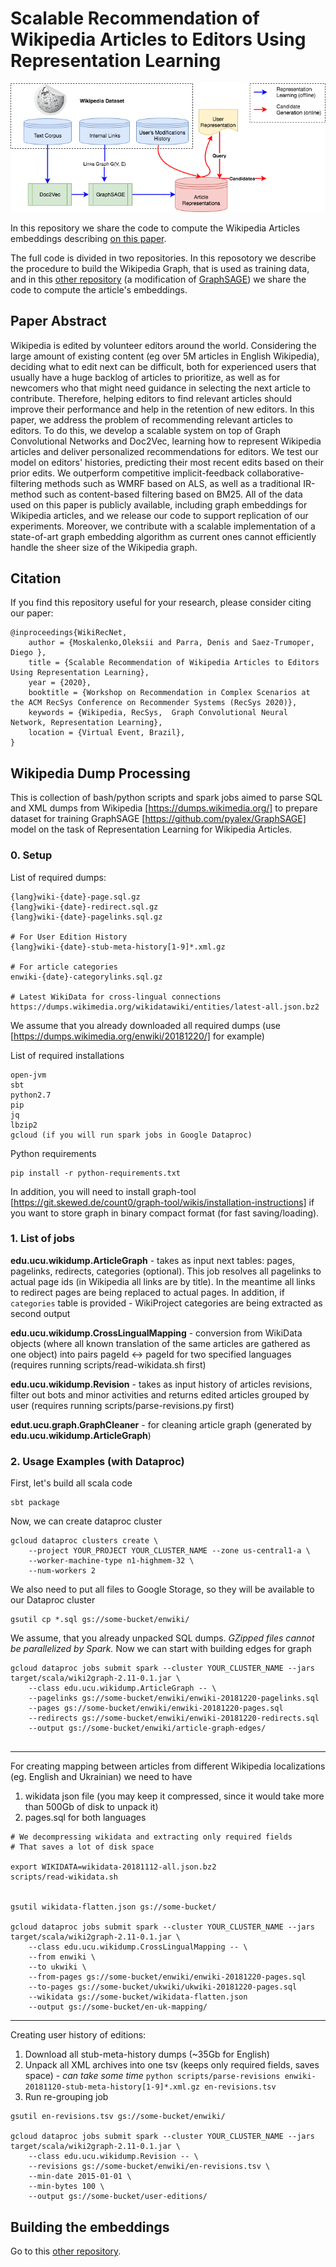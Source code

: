# Scalable Recommendation of Wikipedia Articles to Editors Using Representation Learning 

![](https://github.com/digitalTranshumant/WikiRecNet-ComplexRec2020/blob/master/WikiRecDescription.png)

In this repository we share the code to compute the Wikipedia Articles embeddings describing [on this paper](...).

The full code is divided in two repositories. In this reposotory we describe the procedure to build the Wikipedia Graph, that is used as training data, and in this [other repository](https://github.com/pyalex/GraphSAGE) (a modification of [GraphSAGE](http://snap.stanford.edu/graphsage/)) we share the code to compute the article's embeddings. 

## Paper Abstract

Wikipedia is edited by volunteer editors around the world. Considering the large amount of existing content (eg over 5M articles in English Wikipedia), deciding what to edit next can be difficult, both for experienced users that usually have a huge backlog of articles to prioritize, as well as for newcomers who that might need guidance in selecting the next article to contribute. Therefore, helping editors to find relevant articles should improve their performance and help in the retention of new editors. In this paper, we address the problem of recommending relevant articles to editors. To do this, we develop a scalable system on top of Graph Convolutional Networks and Doc2Vec, learning how to represent Wikipedia articles and deliver personalized recommendations for editors. We test our model on editors' histories, predicting their most recent edits based on their prior edits. We outperform competitive implicit-feedback collaborative-filtering methods such as WMRF based on ALS, as well as a traditional IR-method such as content-based filtering based on BM25. All of the data used on this paper is publicly available, including graph embeddings for Wikipedia articles, and we release our code to support replication of our experiments. Moreover, we contribute with a scalable implementation of a state-of-art graph embedding algorithm as current ones cannot efficiently handle the sheer size of the Wikipedia graph.


## Citation

If you find this repository useful for your research, please consider citing our paper: 
```
@inproceedings{WikiRecNet,
    author = {Moskalenko,Oleksii and Parra, Denis and Saez-Trumoper, Diego },
    title = {Scalable Recommendation of Wikipedia Articles to Editors Using Representation Learning},
    year = {2020},
    booktitle = {Workshop on Recommendation in Complex Scenarios at the ACM RecSys Conference on Recommender Systems (RecSys 2020)},
    keywords = {Wikipedia, RecSys,  Graph Convolutional Neural Network, Representation Learning},
    location = {Virtual Event, Brazil},
}

```




## Wikipedia Dump Processing

This is collection of bash/python scripts and spark jobs aimed to parse SQL and XML dumps from Wikipedia [https://dumps.wikimedia.org/]
to prepare dataset for training GraphSAGE [https://github.com/pyalex/GraphSAGE] model on the task of 
Representation Learning for Wikipedia Articles. 

### 0. Setup

List of required dumps:
```
{lang}wiki-{date}-page.sql.gz
{lang}wiki-{date}-redirect.sql.gz
{lang}wiki-{date}-pagelinks.sql.gz

# For User Edition History 
{lang}wiki-{date}-stub-meta-history[1-9]*.xml.gz

# For article categories
enwiki-{date}-categorylinks.sql.gz

# Latest WikiData for cross-lingual connections
https://dumps.wikimedia.org/wikidatawiki/entities/latest-all.json.bz2
```

We assume that you already downloaded all required dumps (use [https://dumps.wikimedia.org/enwiki/20181220/] for example)


List of required installations
```
open-jvm
sbt
python2.7
pip
jq
lbzip2
gcloud (if you will run spark jobs in Google Dataproc)
```

Python requirements
```
pip install -r python-requirements.txt
```

In addition, you will need to install graph-tool [https://git.skewed.de/count0/graph-tool/wikis/installation-instructions]
 if you want to store graph in binary compact format (for fast saving/loading).


### 1. List of jobs
 
 **edu.ucu.wikidump.ArticleGraph** - takes as input next tables: pages, pagelinks, redirects, categories (optional).
 This job resolves all pagelinks to actual page ids (in Wikipedia all links are by title). In the meantime all links to 
 redirect pages are being replaced to actual pages. In addition, if `categories` table is provided - 
 WikiProject categories are being extracted as second output
 
 **edu.ucu.wikidump.CrossLingualMapping** - conversion from WikiData objects (where all known translation of the same articles
 are gathered as one object) into pairs pageId <-> pageId for two specified languages (requires running scripts/read-wikidata.sh first)
 
 **edu.ucu.wikidump.Revision** - takes as input history of articles revisions, filter out bots and minor activities and
 returns edited articles grouped by user (requires running scripts/parse-revisions.py first)
 
 **edut.ucu.graph.GraphCleaner** - for cleaning article graph (generated by **edu.ucu.wikidump.ArticleGraph**)
 
### 2. Usage Examples (with Dataproc)

First, let's build all scala code
```
sbt package
```

Now, we can create dataproc cluster

```
gcloud dataproc clusters create \
    --project YOUR_PROJECT YOUR_CLUSTER_NAME --zone us-central1-a \
    --worker-machine-type n1-highmem-32 \
    --num-workers 2
```

We also need to put all files to Google Storage, so they will be available to our Dataproc cluster

```
gsutil cp *.sql gs://some-bucket/enwiki/
```

We assume, that you already unpacked SQL dumps. *GZipped files cannot be parallelized by Spark.*
Now we can start with building edges for graph

```
gcloud dataproc jobs submit spark --cluster YOUR_CLUSTER_NAME --jars target/scala/wiki2graph-2.11-0.1.jar \
    --class edu.ucu.wikidump.ArticleGraph -- \
    --pagelinks gs://some-bucket/enwiki/enwiki-20181220-pagelinks.sql
    --pages gs://some-bucket/enwiki/enwiki-20181220-pages.sql
    --redirects gs://some-bucket/enwiki/enwiki-20181220-redirects.sql
    --output gs://some-bucket/enwiki/article-graph-edges/
    
```
___

For creating mapping between articles from different Wikipedia localizations (eg. English and Ukrainian)
we need to have
1. wikidata json file (you may keep it compressed, since it would take more than 500Gb of disk to unpack it)
2. pages.sql for both languages

```
# We decompressing wikidata and extracting only required fields
# That saves a lot of disk space

export WIKIDATA=wikidata-20181112-all.json.bz2
scripts/read-wikidata.sh


gsutil wikidata-flatten.json gs://some-bucket/

gcloud dataproc jobs submit spark --cluster YOUR_CLUSTER_NAME --jars target/scala/wiki2graph-2.11-0.1.jar \
    --class edu.ucu.wikidump.CrossLingualMapping -- \
    --from enwiki \
    --to ukwiki \
    --from-pages gs://some-bucket/enwiki/enwiki-20181220-pages.sql
    --to-pages gs://some-bucket/ukwiki/ukwiki-20181220-pages.sql
    --wikidata gs://some-bucket/wikidata-flatten.json
    --output gs://some-bucket/en-uk-mapping/
```
___


Creating user history of editions:
1. Download all stub-meta-history dumps (~35Gb for English)
2. Unpack all XML archives into one tsv (keeps only required fields, saves space) - *can take some time*
```python scripts/parse-revisions enwiki-20181120-stub-meta-history[1-9]*.xml.gz en-revisions.tsv```
3. Run re-grouping job
```
gsutil en-revisions.tsv gs://some-bucket/enwiki/

gcloud dataproc jobs submit spark --cluster YOUR_CLUSTER_NAME --jars target/scala/wiki2graph-2.11-0.1.jar \
    --class edu.ucu.wikidump.Revision -- \
    --revisions gs://some-bucket/enwiki/en-revisions.tsv \
    --min-date 2015-01-01 \
    --min-bytes 100 \
    --output gs://some-bucket/user-editions/
```


## Building the embeddings

Go to this [other repository](https://github.com/pyalex/GraphSAGE).
